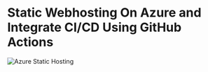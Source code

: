 # Static Webhosting On Azure and Integrate CI/CD Using GitHub Actions

![Azure Static Hosting](https://user-images.githubusercontent.com/66474973/235602607-de6e6668-db18-4fa0-9d9c-a209fbe81681.png)


